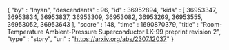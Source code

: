 {
  "by" : "lnyan",
  "descendants" : 96,
  "id" : 36952894,
  "kids" : [ 36953347, 36953834, 36953837, 36953309, 36953082, 36953269, 36953555, 36953052, 36953643 ],
  "score" : 148,
  "time" : 1690870379,
  "title" : "Room-Temperature Ambient-Pressure Superconductor LK-99 preprint revision 2",
  "type" : "story",
  "url" : "https://arxiv.org/abs/2307.12037"
}
